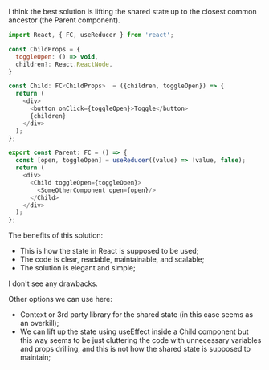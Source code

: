 I think the best solution is lifting the shared state up to the closest common ancestor (the Parent component).

```js
import React, { FC, useReducer } from 'react';

const ChildProps = {
  toggleOpen: () => void, 
  children?: React.ReactNode,
}

const Child: FC<ChildProps>  = ({children, toggleOpen}) => {
  return (
    <div>
      <button onClick={toggleOpen}>Toggle</button>
      {children}
    </div>
  );
};

export const Parent: FC = () => {
  const [open, toggleOpen] = useReducer((value) => !value, false);
  return (
    <div>
      <Child toggleOpen={toggleOpen}>
        <SomeOtherComponent open={open}/>
      </Child>
    </div>
  );
};
```

The benefits of this solution:
- This is how the state in React is supposed to be used;
- The code is clear, readable, maintainable, and scalable;
- The solution is elegant and simple;

I don't see any drawbacks.

Other options we can use here:

- Context or 3rd party library for the shared state (in this case seems as an overkill);
- We can lift up the state using useEffect inside a Child component but this way seems to be just cluttering the code with unnecessary variables and props drilling, and this is not how the shared state is supposed to maintain;